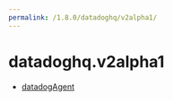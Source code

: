```yaml
---
permalink: /1.8.0/datadoghq/v2alpha1/
---
```


# datadoghq.v2alpha1



* [datadogAgent](datadogAgent.md)